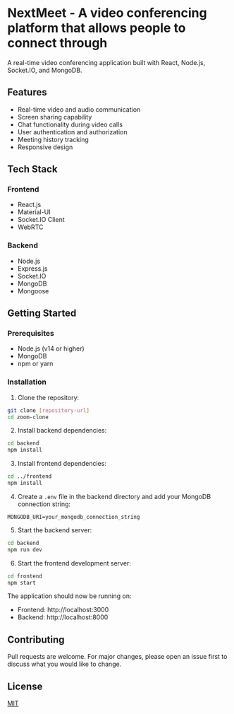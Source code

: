 # NextMeet - A video conferencing platform that allows people to connect through

A real-time video conferencing application built with React, Node.js, Socket.IO, and MongoDB.

## Features

- Real-time video and audio communication
- Screen sharing capability
- Chat functionality during video calls
- User authentication and authorization
- Meeting history tracking
- Responsive design

## Tech Stack

### Frontend
- React.js
- Material-UI
- Socket.IO Client
- WebRTC

### Backend
- Node.js
- Express.js
- Socket.IO
- MongoDB
- Mongoose

## Getting Started

### Prerequisites
- Node.js (v14 or higher)
- MongoDB
- npm or yarn

### Installation

1. Clone the repository:
```bash
git clone [repository-url]
cd zoom-clone
```

2. Install backend dependencies:
```bash
cd backend
npm install
```

3. Install frontend dependencies:
```bash
cd ../frontend
npm install
```

4. Create a `.env` file in the backend directory and add your MongoDB connection string:
```
MONGODB_URI=your_mongodb_connection_string
```

5. Start the backend server:
```bash
cd backend
npm run dev
```

6. Start the frontend development server:
```bash
cd frontend
npm start
```

The application should now be running on:
- Frontend: http://localhost:3000
- Backend: http://localhost:8000

## Contributing

Pull requests are welcome. For major changes, please open an issue first to discuss what you would like to change.

## License

[MIT](https://choosealicense.com/licenses/mit/)
